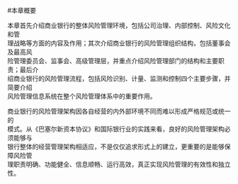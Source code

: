 #本章概要
<p>本章首先介绍商业银行的整体风险管理环境，包括公司治理、内部控制、风险文化和管 <br />
      理战略等方面的内容及作用；其次介绍商业银行的风险管理组织结构，包括董事会及最高风 <br />
      险管理委员会、监事会、高级管理层，并重点介绍风险管理部门的结构和主要职责；最后介 <br />
      绍商业银行的风险管理流程，包括风险识别、计量、监测和控制四个主要步骤，并简要介绍 <br />
    风险管理信息系统在整个风险管理体系中的重要作用。</p>
    <p>商业银行的风险管理架构因各自经营的内外部环境不同而难以形成严格规范或统一的 <br />
      模式。从《巴塞尔新资本协议》和国际银行业的实践来看，良好的风险管理架构必须能够与 <br />
      银行整体的经营管理架构相适应，不是仅仅追求形式上的建立，更重要的是能够保障风险管 <br />
    理职责明确、功能健全、信息顺畅、运行高效，真正实现风险管理的有效性和独立性。</p>